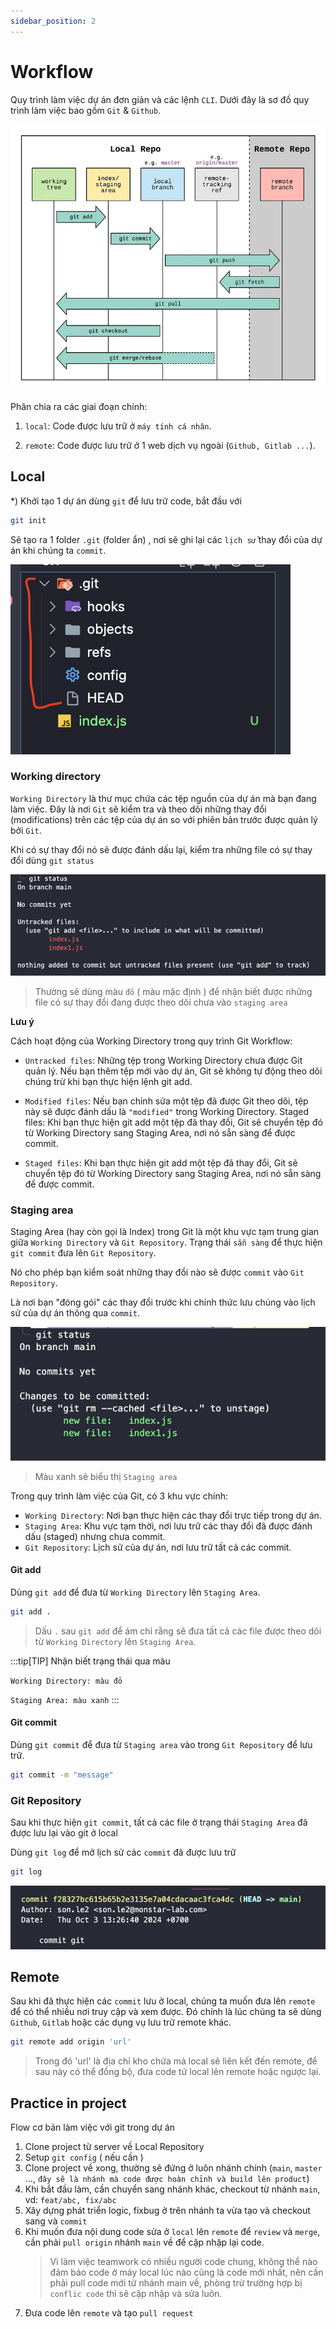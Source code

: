 ```yaml
---
sidebar_position: 2
---
```


# Workflow

Quy trình làm việc dự án đơn giản và các lệnh `CLI`. Dưới đây là sơ đồ quy trình làm việc bao gồm `Git` & `Github`.

![git1](../images/git1.webp)

Phân chia ra các giai đoạn chính:

1. `local`: Code được lưu trữ ở `máy tính cá nhân`.

2. `remote`: Code được lưu trữ ở 1 web dịch vụ ngoài (`Github, Gitlab ...`).

## Local

\*) Khởi tạo 1 dự án dùng `git` để lưu trữ code, bắt đầu với

```bash
git init
```

Sẽ tạo ra 1 folder `.git` (folder ẩn) , nơi sẽ ghi lại các `lịch sử` thay đổi của dự án khi chúng ta `commit`.

![git2](../images/git2.png)

### Working directory

`Working Directory` là thư mục chứa các tệp nguồn của dự án mà bạn đang làm việc. Đây là nơi `Git` sẽ kiểm tra và theo dõi những thay đổi (modifications) trên các tệp của dự án so với phiên bản trước được quản lý bởi `Git`.

Khi có sự thay đổi nó sẽ được đánh dấu lại, kiểm tra những file có sự thay đổi dùng `git status`

![git3](../images/git3.png)

> Thường sẽ dùng màu `đỏ` ( màu mặc định ) để nhận biết được những file có sự thay đổi đang được theo dõi chưa vào `staging area`

**Lưu ý**

Cách hoạt động của Working Directory trong quy trình Git Workflow:

- `Untracked files`: Những tệp trong Working Directory chưa được Git quản lý. Nếu bạn thêm tệp mới vào dự án, Git sẽ không tự động theo dõi chúng trừ khi bạn thực hiện lệnh git add.

- `Modified files`: Nếu bạn chỉnh sửa một tệp đã được Git theo dõi, tệp này sẽ được đánh dấu là `"modified"` trong Working Directory.
  Staged files: Khi bạn thực hiện git add một tệp đã thay đổi, Git sẽ chuyển tệp đó từ Working Directory sang Staging Area, nơi nó sẵn sàng để được commit.

- `Staged files`: Khi bạn thực hiện git add một tệp đã thay đổi, Git sẽ chuyển tệp đó từ Working Directory sang Staging Area, nơi nó sẵn sàng để được commit.

### Staging area

Staging Area (hay còn gọi là Index) trong Git là một khu vực tạm trung gian giữa `Working Directory` và `Git Repository`. Trạng thái `sẵn sàng` để thực hiện `git commit` đưa lên `Git Repository`.

Nó cho phép bạn kiểm soát những thay đổi nào sẽ được `commit` vào `Git Repository`.

Là nơi bạn "đóng gói" các thay đổi trước khi chính thức lưu chúng vào lịch sử của dự án thông qua `commit`.

![git4](../images/git4.png)

> Màu xanh sẽ biểu thị `Staging area`

Trong quy trình làm việc của Git, có 3 khu vực chính:

- `Working Directory`: Nơi bạn thực hiện các thay đổi trực tiếp trong dự án.
- `Staging Area`: Khu vực tạm thời, nơi lưu trữ các thay đổi đã được đánh dấu (staged) nhưng chưa commit.
- `Git Repository`: Lịch sử của dự án, nơi lưu trữ tất cả các commit.

#### Git add

Dùng `git add` để đưa từ `Working Directory` lên `Staging Area`.

```bash
git add .
```

> Dấu `.` sau `git add` để ám chỉ rằng sẽ đưa tất cả các file được theo dõi từ `Working Directory` lên `Staging Area`.

:::tip[TIP]
Nhận biết trạng thái qua màu

`Working Directory: màu đỏ`

`Staging Area: màu xanh`
:::

#### Git commit

Dùng `git commit` để đưa từ `Staging area` vào trong `Git Repository` để lưu trữ.

```bash
git commit -m "message"
```

### Git Repository

Sau khi thực hiện `git commit`, tất cả các file ở trạng thái `Staging Area` đã được lưu lại vào git ở local

Dùng `git log` để mở lịch sử các `commit` đã được lưu trữ

```bash
git log
```

![git5](../images/git5.png)

## Remote

Sau khi đã thực hiện các `commit` lưu ở local, chúng ta muốn đưa lên `remote` để có thể nhiều nơi truy cập và xem được. Đó chính là lúc chúng ta sẽ dùng `Github`, `Gitlab` hoặc các dụng vụ lưu trữ remote khác.

```bash
git remote add origin 'url'
```

> Trong đó 'url' là địa chỉ kho chứa mà local sẽ liên kết đến remote, để sau này có thể đồng bộ, đưa code tử local lên remote hoặc ngược lại.

## Practice in project

Flow cơ bản làm việc với git trong dự án

1. Clone project từ server về Local Repository
2. Setup `git config` ( nếu cần )
3. Clone project về xong, thường sẽ đứng ở luôn nhánh chính (`main`, `master` ..., `đây sẽ là nhánh mà code được hoàn chỉnh và build lên product`)
4. Khi bắt đầu làm, cần chuyển sang nhánh khác, checkout từ nhánh `main`, vd: `feat/abc, fix/abc`
5. Xây dựng phát triển logic, fixbug ở trên nhánh ta vừa tạo và checkout sang và `commit`
6. Khi muốn đưa nội dung code sửa ở `local` lên `remote` để `review` và `merge`, cần phải `pull origin` nhánh `main` về để cập nhập lại code.
   > Vì làm việc teamwork có nhiều người code chung, không thể nào đảm bảo code ở máy local lúc nào cũng là code mới nhất, nên cần phải pull code mới từ nhánh main về, phòng trừ trường hợp bị `conflic code` thì sẽ cập nhập và sửa luôn.
7. Đưa code lên `remote` và tạo `pull request`
